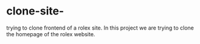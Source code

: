 # clone-site-
trying to clone frontend of a rolex site.
In this project we are trying to clone the homepage of the rolex website.
